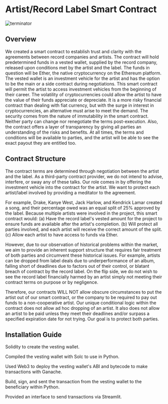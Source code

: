 # Artist/Record Label Smart Contract

![terminator](Images/download.jpg)

## Overview

We created a smart contract to establish trust and clarity with the agreements between record companies and artists. The contract will hold predetermined funds in a vested wallet, supplied by the record company, released upon conditions met by the artist and the label. The funds in question will be Ether, the native cryptocurrency on the Ethereum platform. The vested wallet is an investment vehicle for the artist and has the option to be the main or a side contract during negotiations. This smart contract will permit the artist to access investment vehicles from the beginning of their career. The volatility of cryptocurrencies could allow the artist to have the value of their funds appreciate or depreciate. It is a more risky financial contract than dealing with fiat currency, but with the surge in interest in cryptocurrencies, an alternative must arise to meet the demand. The security comes from the nature of immutability in the smart contract. Neither party can change nor renegotiate the terms post-execution. Also, the contract offers a layer of transparency by giving all parties an understanding of the risks and benefits. At all times, the terms and conditions will be available to parties, and the artist will be able to see the exact payout they are entitled too.

## Contract Structure

The contract terms are determined through negotiation between the artist and the label. As a third-party contract provider, we do not intend to advise, interfere, or sway any of these talks. Our role comes in by offering the investment vehicle into the contract for the artist. We want to protect each artist/label involved by providing a meditator to the agreement. 

For example, Drake, Kanye West, Jack Harlow, and Kendrick Lamar created a song, and their percentage owed was an equal split of 25% approved by the label. Because multiple artists were involved in the project, this smart contract would:
  (a) Have the record label's vested amount for the project to ensure funds are available after the artist's completion.
  (b) Will protect all parties involved, and each artist will receive the correct amount of the split.
  (c) Allow each artist to have access to funds via Ether.

However, due to our observation of historical problems within the market, we aim to provide an inherent support structure that requires fair treatment of both parties and circumvent these historical issues. For example, artists can be dropped from label deals due to underperformance of an album, falling short of deadlines due to factors out of their control, or blatant breach of contract by the record label. On the flip side, we do not wish to see the record label financially harmed by an artist simply not meeting their contract terms on purpose or by negligence. 

Therefore, our contracts WILL NOT allow obscure circumstances to put the artist out of our smart contract, or the company to be required to pay out funds to a non-cooperative artist. Our unique conditional logic within the contract does not allow ad hoc dropping of an artist. It also does not allow an artist to be paid unless they meet their deadlines and/or surpass a specified expiration date for not trying. 
Our goal is to protect both parties. 

## Installation Guide

Solidity to create the vesting wallet.

Compiled the vesting wallet with Solc to use in Python.

Used Web3 to deploy the vesting wallet's ABI and bytecode to make transactions with Ganache.

Build, sign, and sent the transaction from the vesting wallet to the beneficiary within Python.

Provided an interface to send transactions via Streamlit.

